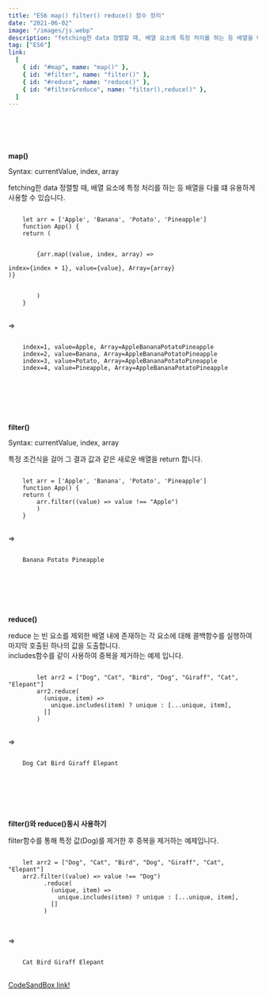 ```yaml
---
title: "ES6 map() filter() reduce() 함수 정리"
date: "2021-06-02"
image: "/images/js.webp"
description: "fetching한 data 정렬할 때, 배열 요소에 특정 처리를 하는 등 배열을 다룰 떄 유용하게 사용할 수 있다. 기존 for, forEach문 등등 사용할 때에 비해 매우매우 편리하게 사용할 수 있다."
tag: ["ES6"]
link:
  [
    { id: "#map", name: "map()" },
    { id: "#filter", name: "filter()" },
    { id: "#reduce", name: "reduce()" },
    { id: "#filter&reduce", name: "filter(),reduce()" },
  ]
---
```


### <a name="map"></a>

<br/><br/><br/>

**map()**

Syntax: currentValue, index, array

fetching한 data 정렬할 때, 배열 요소에 특정 처리를 하는 등 배열을 다룰 떄 유용하게 사용할 수 있습니다.

<pre>
<code>
    let arr = ['Apple', 'Banana', 'Potato', 'Pineapple']
    function App() {
    return (
        <div>
        {arr.map((value, index, array) => 
            <div>index={index + 1}, value={value}, Array={array}</div>)}
        </div>
        )
    }
</code>
</pre>

=>

<pre>
<code>
    index=1, value=Apple, Array=AppleBananaPotatoPineapple
    index=2, value=Banana, Array=AppleBananaPotatoPineapple
    index=3, value=Potato, Array=AppleBananaPotatoPineapple
    index=4, value=Pineapple, Array=AppleBananaPotatoPineapple
</code>
</pre>

### <a name="filter"></a>

<br/><br/><br/>

**filter()**

Syntax: currentValue, index, array

특정 조건식을 걸어 그 결과 값과 같은 새로운 배열을 return 합니다.

<pre>
<code>
    let arr = ['Apple', 'Banana', 'Potato', 'Pineapple']
    function App() {
    return (
        arr.filter((value) => value !== "Apple")
        )
    }
</code>
</pre>

=>

<pre>
<code>
    Banana Potato Pineapple
</code>
</pre>

### <a name="reduce"></a>

<br/><br/><br/>

**reduce()**

reduce 는 빈 요소를 제외한 배열 내에 존재하는 각 요소에 대해 콜백함수를 실행하여 마지막 호출된 하나의 값을 도출합니다.  
includes함수를 같이 사용하여 중복을 제거하는 예제 입니다.

<pre>
<code>
        let arr2 = ["Dog", "Cat", "Bird", "Dog", "Giraff", "Cat", "Elepant"]
        arr2.reduce(
          (unique, item) =>
            unique.includes(item) ? unique : [...unique, item],
          []
        )
</code>
</pre>

=>

<pre>
<code>
    Dog Cat Bird Giraff Elepant
</code>
</pre>

### <a name="filter&reduce"></a>

<br/><br/><br/>

**filter()와 reduce()동시 사용하기**

filter함수를 통해 특정 값(Dog)를 제거한 후 중복을 제거하는 예제입니다.

<pre>
<code>
    let arr2 = ["Dog", "Cat", "Bird", "Dog", "Giraff", "Cat", "Elepant"]
    arr2.filter((value) => value !== "Dog")
          .reduce(
            (unique, item) =>
              unique.includes(item) ? unique : [...unique, item],
            []
          )

</code>
</pre>

=>

<pre>
<code>
    Cat Bird Giraff Elepant
</code>
</pre>

[CodeSandBox link!](https://codesandbox.io/s/es6mapfilterreduce-forked-m42h9?file=/src/index.js)
